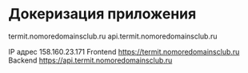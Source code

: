 # Докеризация приложения

termit.nomoredomainsclub.ru
api.termit.nomoredomainsclub.ru

IP адрес 158.160.23.171
Frontend https://termit.nomoredomainsclub.ru
Backend https://api.termit.nomoredomainsclub.ru